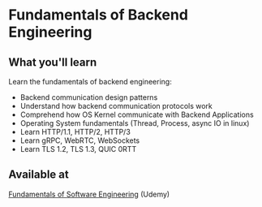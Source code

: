 # Fundamentals of Backend Engineering

## What you'll learn

Learn the fundamentals of backend engineering:

- Backend communication design patterns
- Understand how backend communication protocols work
- Comprehend how OS Kernel communicate with Backend Applications
- Operating System fundamentals (Thread, Process, async IO in linux)
- Learn HTTP/1.1, HTTP/2, HTTP/3
- Learn gRPC, WebRTC, WebSockets
- Learn TLS 1.2, TLS 1.3, QUIC 0RTT

## Available at

[Fundamentals of Software Engineering](https://www.udemy.com/course/fundamentals-of-backend-communications-and-protocols/) (Udemy)

